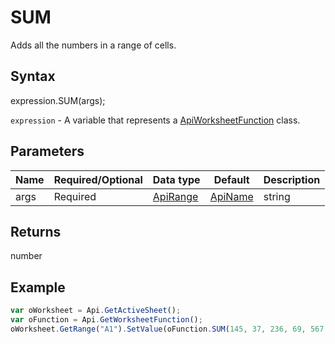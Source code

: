 # SUM

Adds all the numbers in a range of cells.

## Syntax

expression.SUM(args);

`expression` - A variable that represents a [ApiWorksheetFunction](../ApiWorksheetFunction.md) class.

## Parameters

| **Name** | **Required/Optional** | **Data type** | **Default** | **Description** |
| ------------- | ------------- | ------------- | ------------- | ------------- |
| args | Required | [ApiRange](../../ApiRange/ApiRange.md) | [ApiName](../../ApiName/ApiName.md) | string | number | boolean | array |  | Up to 255 numeric values to add. The first argument is required, subsequent arguments are optional. Arguments can be numbers, logical values, text representations of numbers, ranges, or arrays. |

## Returns

number

## Example



```javascript
var oWorksheet = Api.GetActiveSheet();
var oFunction = Api.GetWorksheetFunction();
oWorksheet.GetRange("A1").SetValue(oFunction.SUM(145, 37, 236, 69, 567, 92));
```
